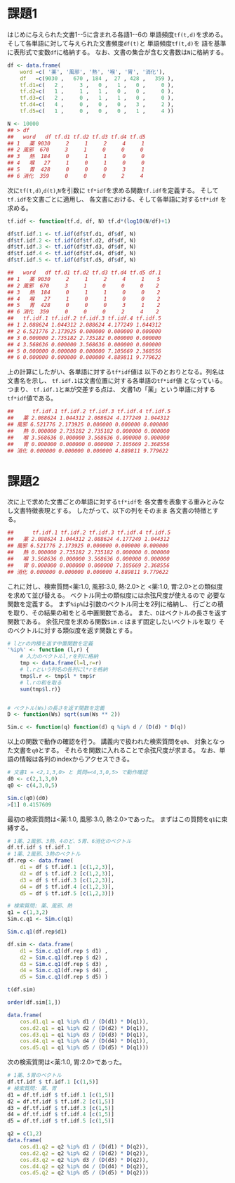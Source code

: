 # 課題1

はじめに与えられた文書1--5に含まれる各語1--6の
単語頻度`tf(t,d)`を求める。
そして各単語に対して与えられた文書頻度`df(t)`と
単語頻度`tf(t,d)`を
語を基準に表形式で変数`df`に格納する。
なお、文書の集合が含む文書数は`N`に格納する。

```r
df <- data.frame(
    word =c( '薬', '風邪', '熱', '喉', '胃', '消化'),
    df   =c(9030 ,   670 , 184 ,  27 , 428 ,   359 ),
    tf.d1=c(   2 ,     3 ,   0 ,   1 ,   0 ,     0 ),
    tf.d2=c(   1 ,     1 ,   1 ,   0 ,   0 ,     0 ),
    tf.d3=c(   2 ,     0 ,   1 ,   1 ,   0 ,     0 ),
    tf.d4=c(   4 ,     0 ,   0 ,   0 ,   3 ,     2 ),
    tf.d5=c(   1 ,     0 ,   0 ,   0 ,   1 ,     4 ))

N <- 10000
## > df
##   word   df tf.d1 tf.d2 tf.d3 tf.d4 tf.d5
## 1   薬 9030     2     1     2     4     1
## 2 風邪  670     3     1     0     0     0
## 3   熱  184     0     1     1     0     0
## 4   喉   27     1     0     1     0     0
## 5   胃  428     0     0     0     3     1
## 6 消化  359     0     0     0     2     4
```

次に`tf(t,d)`,`d(t)`,`N`を引数に
`tf*idf`を求める関数`tf.idf`を定義する。
そして`tf.idf`を文書ごとに適用し、
各文書における、そして各単語に対する`tf*idf`
を求める。

```r
tf.idf <- function(tf.d, df, N) tf.d*(log10(N/df)+1)

df$tf.idf.1 <- tf.idf(df$tf.d1, df$df, N)
df$tf.idf.2 <- tf.idf(df$tf.d2, df$df, N)
df$tf.idf.3 <- tf.idf(df$tf.d3, df$df, N)
df$tf.idf.4 <- tf.idf(df$tf.d4, df$df, N)
df$tf.idf.5 <- tf.idf(df$tf.d5, df$df, N)

##   word   df tf.d1 tf.d2 tf.d3 tf.d4 tf.d5 df.1 
## 1   薬 9030     2     1     2     4     1    5 
## 2 風邪  670     3     1     0     0     0    2 
## 3   熱  184     0     1     1     0     0    2 
## 4   喉   27     1     0     1     0     0    2 
## 5   胃  428     0     0     0     3     1    2 
## 6 消化  359     0     0     0     2     4    2 
##   tf.idf.1 tf.idf.2 tf.idf.3 tf.idf.4 tf.idf.5
## 1 2.088624 1.044312 2.088624 4.177249 1.044312
## 2 6.521776 2.173925 0.000000 0.000000 0.000000
## 3 0.000000 2.735182 2.735182 0.000000 0.000000
## 4 3.568636 0.000000 3.568636 0.000000 0.000000
## 5 0.000000 0.000000 0.000000 7.105669 2.368556
## 6 0.000000 0.000000 0.000000 4.889811 9.779622
```

上の計算にしたがい、各単語に対する`tf*idf`値は
以下のとおりとなる。列名は文書名を示し、
`tf.idf.1`は文書位置に対する各単語の`tf*idf`値
となっている。つまり、
`tf.idf.1`と`薬`が交差する点は、
文書1の「薬」という単語に対する
`tf*idf`値である。

```r
##      tf.idf.1 tf.idf.2 tf.idf.3 tf.idf.4 tf.idf.5
##   薬 2.088624 1.044312 2.088624 4.177249 1.044312
## 風邪 6.521776 2.173925 0.000000 0.000000 0.000000
##   熱 0.000000 2.735182 2.735182 0.000000 0.000000
##   喉 3.568636 0.000000 3.568636 0.000000 0.000000
##   胃 0.000000 0.000000 0.000000 7.105669 2.368556
## 消化 0.000000 0.000000 0.000000 4.889811 9.779622
```

# 課題2

次に上で求めた文書ごとの単語に対する`tf*idf`を
各文書を表象する重みとみなし文書特徴表現とする。
したがって、以下の列をそのまま
各文書の特徴とする。

```r
##      tf.idf.1 tf.idf.2 tf.idf.3 tf.idf.4 tf.idf.5
##   薬 2.088624 1.044312 2.088624 4.177249 1.044312
## 風邪 6.521776 2.173925 0.000000 0.000000 0.000000
##   熱 0.000000 2.735182 2.735182 0.000000 0.000000
##   喉 3.568636 0.000000 3.568636 0.000000 0.000000
##   胃 0.000000 0.000000 0.000000 7.105669 2.368556
## 消化 0.000000 0.000000 0.000000 4.889811 9.779622
```

これに対し、検索質問<薬:1.0, 風邪:3.0, 熱:2.0>と
<薬:1.0, 胃:2.0>との類似度を求めて並び替える。
ベクトル同士の類似度には余弦尺度が使えるので
必要な関数を定義する。
まず`%ip%`は引数のベクトル同士を2列に格納し、
行ごとの積を取り、その結果の和をとる中置関数である。
また、`D`はベクトルの長さを返す関数である。
余弦尺度を求める関数`Sim.c`
はまず固定したいベクトルを取り
そのベクトルに対する類似度を返す関数とする。

```r
# lとrの内積を返す中置関数を定義
'%ip%' <- function (l,r) {
    # 入力のベクトルl,rを列に格納
    tmp <- data.frame(l=l,r=r)
    # l.rという列名の各列にl*rを格納
    tmp$l.r <- tmp$l * tmp$r 
    # l.rの和を取る
    sum(tmp$l.r)}


# ベクトル(Ws)の長さを返す関数を定義
D <- function(Ws) sqrt(sum(Ws ** 2))

Sim.c <- function(q) function(d) q %ip% d / (D(d) * D(q))
```

以上の関数で動作の確認を行う。
講義内で扱われた検索質問を`q0`、
対象となった文書を`q0`とする。
それらを関数に入れることで余弦尺度が求まる。
なお、単語の情報は各列のindexからアクセスできる。

```r
# 文書1 = <2,1,3,0> と 質問=<4,3,0,5> で動作確認
d0 <- c(2,1,3,0) 
q0 <- c(4,3,0,5)

Sim.c(q0)(d0)
>[1] 0.4157609
```

最初の検索質問は<薬:1.0, 風邪:3.0, 熱:2.0>であった。
まずはこの質問を`q1`に束縛する。


```r
# 1薬、2風邪、3熱、4のど、5胃、6消化のベクトル
df.tf.idf $ tf.idf.1 
# 1薬、2風邪、3熱のベクトル
df.rep <- data.frame(
    d1 = df $ tf.idf.1 [c(1,2,3)],
    d2 = df $ tf.idf.2 [c(1,2,3)],
    d3 = df $ tf.idf.3 [c(1,2,3)],
    d4 = df $ tf.idf.4 [c(1,2,3)],
    d5 = df $ tf.idf.5 [c(1,2,3)])

# 検索質問: 薬、風邪、熱
q1 = c(1,3,2)
Sim.c.q1 <- Sim.c(q1)

Sim.c.q1(df.rep$d1)

df.sim <- data.frame(
    d1 = Sim.c.q1(df.rep $ d1) ,
    d2 = Sim.c.q1(df.rep $ d2) ,
    d3 = Sim.c.q1(df.rep $ d3) ,
    d4 = Sim.c.q1(df.rep $ d4) ,
    d5 = Sim.c.q1(df.rep $ d5) )

t(df.sim)

order(df.sim[1,])

data.frame(
    cos.d1.q1 = q1 %ip% d1 / (D(d1) * D(q1)),
    cos.d2.q1 = q1 %ip% d2 / (D(d2) * D(q1)),
    cos.d3.q1 = q1 %ip% d3 / (D(d3) * D(q1)),
    cos.d4.q1 = q1 %ip% d4 / (D(d4) * D(q1)),
    cos.d5.q1 = q1 %ip% d5 / (D(d5) * D(q1)))
```

次の検索質問は<薬:1.0, 胃:2.0>であった。

```r
# 1薬、5胃のベクトル
df.tf.idf $ tf.idf.1 [c(1,5)]
# 検索質問: 薬、胃
d1 = df.tf.idf $ tf.idf.1 [c(1,5)]
d2 = df.tf.idf $ tf.idf.2 [c(1,5)]
d3 = df.tf.idf $ tf.idf.3 [c(1,5)]
d4 = df.tf.idf $ tf.idf.4 [c(1,5)]
d5 = df.tf.idf $ tf.idf.5 [c(1,5)]

q2 = c(1,2)
data.frame(
    cos.d1.q2 = q2 %ip% d1 / (D(d1) * D(q2)),
    cos.d2.q2 = q2 %ip% d2 / (D(d2) * D(q2)),
    cos.d3.q2 = q2 %ip% d3 / (D(d3) * D(q2)),
    cos.d4.q2 = q2 %ip% d4 / (D(d4) * D(q2)),
    cos.d5.q2 = q2 %ip% d5 / (D(d5) * D(q2)))
```
